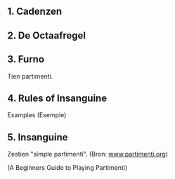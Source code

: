 ## 1. Cadenzen  

## 2. De Octaafregel

## 3.  Furno
Tien partimenti.

## 4. Rules of Insanguine

Examples (Esempie)
## 5. Insanguine

Zestien "simple partimenti".
(Bron: www.partimenti.org) 

(A Beginners Guide to Playing Partimenti)